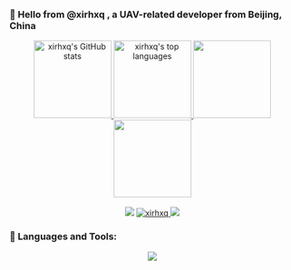 ### 👋 Hello from @xirhxq , a UAV-related developer from Beijing, China


<p align="center"> 
    <a href="https://github.com/anuraghazra/github-readme-stats">
        <img height="137px" src="https://github-readme-stats.vercel.app/api?username=xirhxq&show_icons=true&theme=transparent" alt="xirhxq's GitHub stats" />
    </a> 
    <a href="https://github.com/anuraghazra/github-readme-stats">
        <img height="137px" src="https://github-readme-stats.vercel.app/api/top-langs?username=xirhxq&show_icons=true&theme=transparent&layout=compact" alt="xirhxq's top languages" />
    </a> 
    <img height="137px" src="https://github-readme-stats-git-masterrstaa-rickstaa.vercel.app/api?username=xirhxq&hide_title=true&hide_border=true&show_icons=trueline_height=21&text_color=000&icon_color=000&bg_color=0,ea6161,ffc64d,fffc4d,52fa5a&theme=graywhite" />
    <img height="137px" src="https://github-readme-stats-git-masterrstaa-rickstaa.vercel.app/api/top-langs/?username=xirhxq&hide_title=true&hide_border=true&layout=compact&langs_count=6&text_color=000&icon_color=fff&bg_color=0,52fa5a,4dfcff,c64dff&theme=graywhite" /><br><br>
    <img src="https://github-readme-streak-stats.herokuapp.com/?user=xirhxq" /> 
    <a href="https://github.com/ryo-ma/github-profile-trophy">
        <img src="https://github-profile-trophy.vercel.app/?username=xirhxq&theme=gruvbox&row=1&column=7&no-frame=true&no-bg=true" alt="xirhxq" />
    </a> 
    <a href="https://github.com/ashutosh00710/github-readme-activity-graph">
        <img src="https://github-readme-activity-graph.cyclic.app/graph?username=xirhxq&theme=react-dark"/>
    </a>
</p>


### 🔧 Languages and Tools:

<p align="center">
  <a href="https://skillicons.dev">
    <img src="https://skillicons.dev/icons?i=ae,aiscript,anaconda,apple,au,aws,bash,blender,c,cpp,clion,cloudfare,discord,docker,git,gmail,ai,instagram,latex,linux,md,notion,ps,pkl,powershell,pr,pycharm,py,raspberrypi,regex,ros,stackoverflow,svg,ubuntu,vim,vscode,windows" />
  </a>
</p>

<!-- <img height="32" width="32" src="https://cdn.jsdelivr.net/npm/simple-icons@v8/icons/cplusplus.svg">
<img height="32" width="32" src="https://cdn.jsdelivr.net/npm/simple-icons@v8/icons/python.svg">
<img height="32" width="32" src="https://cdn.jsdelivr.net/npm/simple-icons@v8/icons/rust.svg">
<img height="32" width="32" src="https://cdn.jsdelivr.net/npm/simple-icons@v8/icons/ros.svg">
<img height="32" width="32" src="https://cdn.jsdelivr.net/npm/simple-icons@v8/icons/linux.svg">
<img height="32" width="32" src="https://cdn.jsdelivr.net/npm/simple-icons@v8/icons/git.svg">
<img height="32" width="32" src="https://cdn.jsdelivr.net/npm/simple-icons@v8/icons/github.svg">
<code><img height="32" width="32" src="https://cdn.jsdelivr.net/npm/simple-icons@v8/icons/adobephotoshop.svg"></code>
<code><img height="32" width="32" src="https://cdn.jsdelivr.net/npm/simple-icons@v8/icons/adobepremierepro.svg"></code>
<code><img height="32" width="32" src="https://cdn.jsdelivr.net/npm/simple-icons@v8/icons/vim.svg"></code>
<code><img height="32" width="32" src="https://cdn.jsdelivr.net/npm/simple-icons@v8/icons/clion.svg"></code>
<code><img height="32" width="32" src="https://cdn.jsdelivr.net/npm/simple-icons@v8/icons/pycharm.svg"></code>
<code><img height="32" width="32" src="https://cdn.jsdelivr.net/npm/simple-icons@v8/icons/visualstudiocode.svg"></code>
<code><img height="32" width="32" src="https://cdn.jsdelivr.net/npm/simple-icons@v8/icons/windows.svg"></code>
<code><img height="32" width="32" src="https://cdn.jsdelivr.net/npm/simple-icons@v8/icons/macos.svg"></code>
<code><img height="32" width="32" src="https://cdn.jsdelivr.net/npm/simple-icons@v8/icons/cinema4d.svg"></code>
<code><img height="32" width="32" src="https://cdn.jsdelivr.net/npm/simple-icons@v8/icons/notion.svg"></code>
<code><img height="32" width="32" src="https://cdn.jsdelivr.net/npm/simple-icons@v8/icons/microsoftword.svg"></code>
<code><img height="32" width="32" src="https://cdn.jsdelivr.net/npm/simple-icons@v8/icons/microsoftexcel.svg"></code>
<code><img height="32" width="32" src="https://cdn.jsdelivr.net/npm/simple-icons@v8/icons/microsoftpowerpoint.svg"></code>
<code><img height="32" width="32" src="https://cdn.jsdelivr.net/npm/simple-icons@v8/icons/wolframmathematica.svg"></code>
<code><img height="32" width="32" src="https://cdn.jsdelivr.net/npm/simple-icons@v8/icons/latex.svg"></code> -->


<!--
**xirhxq/xirhxq** is a ✨ _special_ ✨ repository because its `README.md` (this file) appears on your GitHub profile.

Here are some ideas to get you started:

- 🔭 I’m currently working on ...
- 🌱 I’m currently learning ...
- 👯 I’m looking to collaborate on ...
- 🤔 I’m looking for help with ...
- 💬 Ask me about ...
- 📫 How to reach me: ...
- 😄 Pronouns: ...
- ⚡ Fun fact: ...
-->




<!-- 
<p align="center"> 
<a href="https://www.cprogramming.com/" target="_blank" rel="noreferrer"> <img src="https://raw.githubusercontent.com/devicons/devicon/master/icons/c/c-original.svg" alt="c" width="40" height="40"/> </a>
<a href="https://www.w3schools.com/cpp/" target="_blank" rel="noreferrer"> <img src="https://raw.githubusercontent.com/devicons/devicon/master/icons/cplusplus/cplusplus-original.svg" alt="cplusplus" width="40" height="40"/> </a> 
<a href="https://git-scm.com/" target="_blank" rel="noreferrer"> <img src="https://www.vectorlogo.zone/logos/git-scm/git-scm-icon.svg" alt="git" width="40" height="40"/> </a> 
<a href="https://www.adobe.com/in/products/illustrator.html" target="_blank" rel="noreferrer"> <img src="https://www.vectorlogo.zone/logos/adobe_illustrator/adobe_illustrator-icon.svg" alt="illustrator" width="40" height="40"/> </a> 
<a href="https://www.linux.org/" target="_blank" rel="noreferrer"> <img src="https://raw.githubusercontent.com/devicons/devicon/master/icons/linux/linux-original.svg" alt="linux" width="40" height="40"/> </a> 
<a href="https://www.mathworks.com/" target="_blank" rel="noreferrer"> <img src="https://upload.wikimedia.org/wikipedia/commons/2/21/Matlab_Logo.png" alt="matlab" width="40" height="40"/> </a> 
<a href="https://www.photoshop.com/en" target="_blank" rel="noreferrer"> <img src="https://raw.githubusercontent.com/devicons/devicon/master/icons/photoshop/photoshop-line.svg" alt="photoshop" width="40" height="40"/> </a> 
<a href="https://www.python.org" target="_blank" rel="noreferrer"> <img src="https://raw.githubusercontent.com/devicons/devicon/master/icons/python/python-original.svg" alt="python" width="40" height="40"/> </a> 
</p> -->




